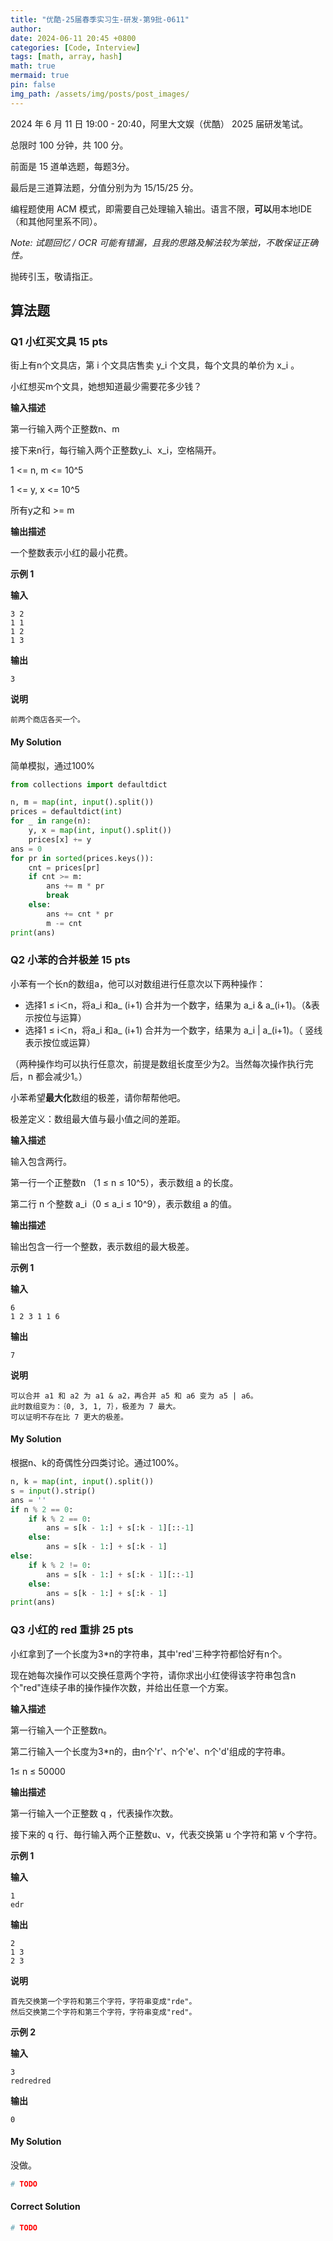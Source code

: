 ```yaml
---
title: "优酷-25届春季实习生-研发-第9批-0611"
author: 
date: 2024-06-11 20:45 +0800
categories: [Code, Interview]
tags: [math, array, hash]
math: true
mermaid: true
pin: false
img_path: /assets/img/posts/post_images/
---
```


2024 年 6 月 11 日 19:00 - 20:40，阿里大文娱（优酷） 2025 届研发笔试。



总限时 100 分钟，共 100 分。



前面是 15 道单选题，每题3分。



最后是三道算法题，分值分别为为 15/15/25 分。



编程题使用 ACM 模式，即需要自己处理输入输出。语言不限，**可以**用本地IDE（和其他阿里系不同）。



*Note: 试题回忆 / OCR 可能有错漏，且我的思路及解法较为笨拙，不敢保证正确性。*



抛砖引玉，敬请指正。



## 算法题

### Q1 小红买文具 15 pts

街上有n个文具店，第 i 个文具店售卖 y_i 个文具，每个文具的单价为 x_i 。

小红想买m个文具，她想知道最少需要花多少钱？

**输入描述**

第一行输入两个正整数n、m

接下来n行，每行输入两个正整数y_i、x_i，空格隔开。

1 <= n, m <= 10^5

1 <= y, x <= 10^5

所有y之和 >= m

**输出描述**

一个整数表示小红的最小花费。

**示例 1**

**输入**

```
3 2
1 1
1 2
1 3
```

**输出**

```
3
```

**说明**

```
前两个商店各买一个。
```



#### My Solution

简单模拟，通过100%

```python
from collections import defaultdict

n, m = map(int, input().split())
prices = defaultdict(int)
for _ in range(n):
    y, x = map(int, input().split())
    prices[x] += y
ans = 0
for pr in sorted(prices.keys()):
    cnt = prices[pr]
    if cnt >= m:
        ans += m * pr
        break
    else:
        ans += cnt * pr
        m -= cnt
print(ans)
```



### Q2 小苯的合并极差 15 pts

小苯有一个长n的数组a，他可以对数组进行任意次以下两种操作：

- 选择1 ≤ i＜n，将a_i 和a_ (i+1) 合并为一个数字，结果为 a_i & a_(i+1)。（&表示按位与运算）
- 选择1 ≤ i＜n，将a_i 和a_ (i+1) 合并为一个数字，结果为 a_i \| a_(i+1)。（ 竖线表示按位或运算）

（两种操作均可以执行任意次，前提是数组长度至少为2。当然每次操作执行完后，n 都会减少1。）

小苯希望**最大化**数组的极差，请你帮帮他吧。

极差定义：数组最大值与最小值之间的差距。

**输入描述**

输入包含两行。

第一行一个正整数n （1 ≤ n ≤ 10^5），表示数组 a 的长度。

第二行 n 个整数 a_i（0 ≤  a_i ≤ 10^9），表示数组 a 的值。

**输出描述**

输出包含一行一个整数，表示数组的最大极差。

**示例 1**

**输入**

```
6
1 2 3 1 1 6
```

**输出**

```
7
```

**说明**

```
可以合并 a1 和 a2 为 a1 & a2，再合并 a5 和 a6 变为 a5 | a6。
此时数组变为：｛0, 3, 1, 7｝，极差为 7 最大。
可以证明不存在比 7 更大的极差。
```

#### My Solution

根据n、k的奇偶性分四类讨论。通过100%。

```python
n, k = map(int, input().split())
s = input().strip()
ans = ''
if n % 2 == 0:
    if k % 2 == 0:
        ans = s[k - 1:] + s[:k - 1][::-1]
    else:
        ans = s[k - 1:] + s[:k - 1]
else:
    if k % 2 != 0:
        ans = s[k - 1:] + s[:k - 1][::-1]
    else:
        ans = s[k - 1:] + s[:k - 1]
print(ans)
```



### Q3 小红的 red 重排 25 pts

小红拿到了一个长度为3*n的字符串，其中'red'三种字符都恰好有n个。

现在她每次操作可以交换任意两个字符，请你求出小红使得该字符串包含n个"red"连续子串的操作操作次数，并给出任意一个方案。

**输入描述**

第一行输入一个正整数n。

第二行输入一个长度为3*n的，由n个'r'、n个'e'、n个'd'组成的字符串。

1≤ n ≤ 50000

**输出描述**

第一行输入一个正整数 q ，代表操作次数。

接下来的 q 行、毎行输入两个正整数u、v，代表交换第 u 个字符和第 v 个字符。

**示例 1**

**输入**

```
1
edr
```

**输出**

```
2
1 3
2 3
```

**说明**

```
首先交换第一个字符和第三个字符，字符串变成"rde"。
然后交换第二个字符和第三个字符，字符串变成"red"。
```

**示例 2**

**输入**

```
3
redredred
```

**输出**

```
0
```



#### My Solution

没做。

```python
# TODO
```

#### Correct Solution

```python
# TODO
```

